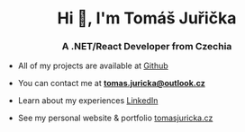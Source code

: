 <h1 align="center">Hi 👋, I'm Tomáš Juřička</h1>
<h3 align="center">A .NET/React Developer from Czechia</h3>

- All of my projects are available at [Github](https://github.com/Tomas-Juri)

- You can contact me at **tomas.juricka@outlook.cz**

- Learn about my experiences [LinkedIn](https://www.linkedin.com/in/tom%C3%A1%C5%A1-ju%C5%99i%C4%8Dka-512500171/)

- See my personal website & portfolio [tomasjuricka.cz](https://www.tomasjuricka.cz/)
